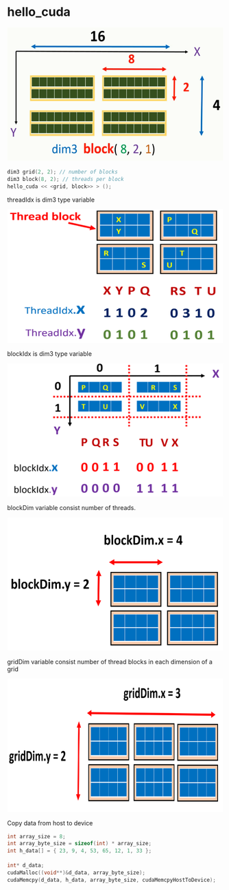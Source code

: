 # hello_cuda

<p align="center">
    <img src="images/pic1.png" alt="Logo" width="512" height="310">
</p>

```c++
dim3 grid(2, 2); // number of blocks
dim3 block(8, 2); // threads per block
hello_cuda << <grid, block>> > ();
```

threadIdx is dim3 type variable

<p align="center">
    <img src="images/pic2.png" alt="threadIdx" width="512" height="310">
</p>

blockIdx is dim3 type variable

<p align="center">
    <img src="images/pic3.png" alt="blockIdx" width="512" height="310">
</p>

blockDim variable consist number of threads.

<p align="center">
    <img src="images/pic4.png" alt="blockDim" width="512" height="310">
</p>

gridDim variable consist number of thread blocks in each dimension of a grid

<p align="center">
    <img src="images/pic5.png" alt="gridDim" width="512" height="310">
</p>

Copy data from host to device

```c++
int array_size = 8;
int array_byte_size = sizeof(int) * array_size;
int h_data[] = { 23, 9, 4, 53, 65, 12, 1, 33 };

int* d_data;
cudaMalloc((void**)&d_data, array_byte_size);
cudaMemcpy(d_data, h_data, array_byte_size, cudaMemcpyHostToDevice);
```